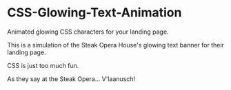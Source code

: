 # CSS-Glowing-Text-Animation

Animated glowing CSS characters for your landing page.

This is a simulation of the Steak Opera House's glowing
text banner for their landing page.

CSS is just too much fun.

As they say at the Steak Opera... V'laanusch!
